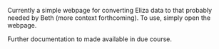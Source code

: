 Currently a simple webpage for converting Eliza data to that probably needed by Beth (more context forthcoming). To use, simply open the webpage.

Further documentation to made available in due course.
